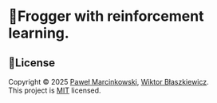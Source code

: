 # 🐸Frogger with reinforcement learning.

## 📖License
Copyright © 2025 [Paweł Marcinkowski](https://github.com/Pawelo112), [Wiktor Błaszkiewicz](https://github.com/qub1itz).  
This project is [MIT](https://github.com/Pawelo112/Frogger_gym/blob/main/LICENSE) licensed.
